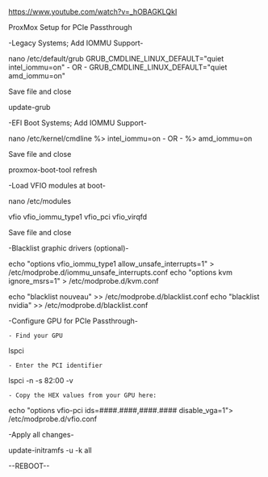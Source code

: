 https://www.youtube.com/watch?v=_hOBAGKLQkI

ProxMox Setup for PCIe Passthrough

-Legacy Systems; Add IOMMU Support-

nano /etc/default/grub
GRUB_CMDLINE_LINUX_DEFAULT="quiet intel_iommu=on"
	- OR -
GRUB_CMDLINE_LINUX_DEFAULT="quiet amd_iommu=on"

Save file and close

update-grub


-EFI Boot Systems; Add IOMMU Support-

nano /etc/kernel/cmdline
%> intel_iommu=on
    - OR -
%> amd_iommu=on

Save file and close

proxmox-boot-tool refresh


-Load VFIO modules at boot-

nano /etc/modules

vfio
vfio_iommu_type1
vfio_pci
vfio_virqfd

Save file and close


-Blacklist graphic drivers (optional)-

echo "options vfio_iommu_type1 allow_unsafe_interrupts=1" > /etc/modprobe.d/iommu_unsafe_interrupts.conf
echo "options kvm ignore_msrs=1" > /etc/modprobe.d/kvm.conf

echo "blacklist nouveau" >> /etc/modprobe.d/blacklist.conf
echo "blacklist nvidia" >> /etc/modprobe.d/blacklist.conf

-Configure GPU for PCIe Passthrough-

	- Find your GPU
lspci

	- Enter the PCI identifier
lspci -n -s 82:00 -v

	- Copy the HEX values from your GPU here:
echo "options vfio-pci ids=####.####,####.#### disable_vga=1"> /etc/modprobe.d/vfio.conf


-Apply all changes-

update-initramfs -u -k all

--REBOOT--
